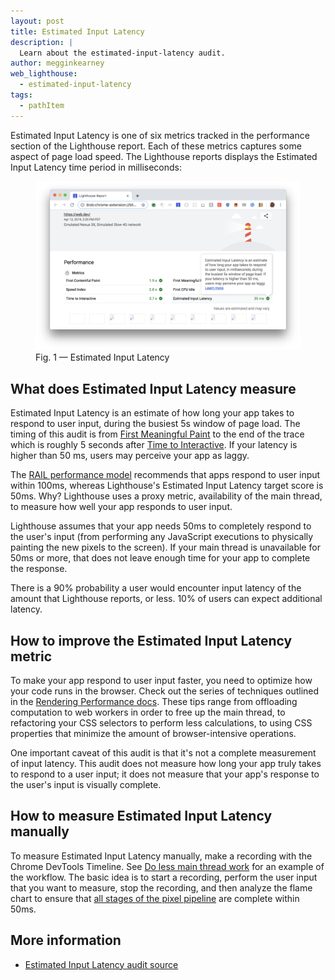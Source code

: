 ```yaml
---
layout: post
title: Estimated Input Latency
description: |
  Learn about the estimated-input-latency audit.
author: megginkearney
web_lighthouse:
  - estimated-input-latency
tags:
  - pathItem
---
```


Estimated Input Latency is one of six metrics tracked in the performance section of the Lighthouse report.
Each of these metrics captures some aspect of page load speed.
The Lighthouse reports displays the Estimated Input Latency time period in milliseconds:

<figure class="w-figure">
  <img class="w-screenshot w-screenshot--filled" src="estimated-input-latency.png" alt="Lighthouse: Estimated Input Latency">
  <figcaption class="w-figcaption">
    Fig. 1 — Estimated Input Latency
  </figcaption>
</figure>

## What does Estimated Input Latency measure

Estimated Input Latency is an estimate of how long your app takes to respond to user input,
during the busiest 5s window of page load.
The timing of this audit is from
[First Meaningful Paint](/performance-audits/first-meaningful-paint)
to the end of the trace which is roughly 5 seconds after
[Time to Interactive](/performance-audits/interactive).
If your latency is higher than 50 ms, users may perceive your app as laggy.

The [RAIL performance model](https://developers.google.com/web/fundamentals/performance/rail)
recommends that apps respond to user input within 100ms,
whereas Lighthouse's Estimated Input Latency target score is 50ms. Why?
Lighthouse uses a proxy metric,
availability of the main thread,
to measure how well your app responds to user input.

Lighthouse assumes that your app needs 50ms to completely respond to the user's input
(from performing any JavaScript executions to physically painting the new pixels to the screen).
If your main thread is unavailable for 50ms or more,
that does not leave enough time for your app to complete the response.

There is a 90% probability a user would encounter input latency of the amount that Lighthouse reports, or less.
10% of users can expect additional latency.

## How to improve the Estimated Input Latency metric

To make your app respond to user input faster,
you need to optimize how your code runs in the browser. 
Check out the series of techniques outlined in the
[Rendering Performance docs](https://developers.google.com/web/fundamentals/performance/rendering/).
These tips range from offloading computation to web workers in order to free up the main thread,
to refactoring your CSS selectors to perform less calculations,
to using CSS properties that minimize the amount of browser-intensive operations.

One important caveat of this audit is that it's not a complete measurement of input latency.
This audit does not measure how long your app truly takes to respond to a user input;
it does not measure that your app's response to the user's input is visually complete.

## How to measure Estimated Input Latency manually

To measure Estimated Input Latency manually,
make a recording with the Chrome DevTools Timeline.
See [Do less main thread work](https://developers.google.com/web/tools/chrome-devtools/speed/get-started#main)
for an example of the workflow.
The basic idea is to start a recording, perform the user input that you want to measure,
stop the recording, and then analyze the flame chart to ensure that
[all stages of the pixel pipeline](https://developers.google.com/web/fundamentals/performance/rendering/#the_pixel_pipeline)
are complete within 50ms.

## More information

- [Estimated Input Latency audit source](https://github.com/GoogleChrome/lighthouse/blob/master/lighthouse-core/audits/metrics/first-contentful-paint.js)


